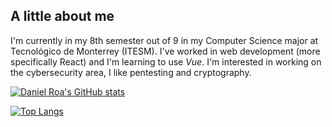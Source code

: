 ## A little about me

I'm currently in my 8th semester out of 9 in my Computer Science major at Tecnológico de Monterrey (ITESM). I've worked in web development (more specifically React) and I'm learning to use _Vue_. I'm interested in working on the cybersecurity area, I like pentesting and cryptography.

[![Daniel Roa's GitHub stats](https://github-readme-stats.vercel.app/api?username=danielroa98&count_private=true&show_icons=true&theme=cobalt)](https://github.com/anuraghazra/github-readme-stats)

[![Top Langs](https://github-readme-stats.vercel.app/api/top-langs/?username=danielroa98&langs_count=4&layout=compact&theme=cobalt)](https://github.com/anuraghazra/github-readme-stats)


<!-- [![Daniel Roa's DEV Community Profile](https://d2fltix0v2e0sb.cloudfront.net/dev-badge.svg)](https://dev.to/danielroa98) -->

<!--
**danielroa98/danielroa98** is a ✨ _special_ ✨ repository because its `README.md` (this file) appears on your GitHub profile.

Here are some ideas to get you started:

- 🔭 I’m currently working on ...
- 🌱 I’m currently learning ...
- 👯 I’m looking to collaborate on ...
- 🤔 I’m looking for help with ...
- 💬 Ask me about ...
- 📫 How to reach me: ...
- 😄 Pronouns: ...
- ⚡ Fun fact: ...
-->
